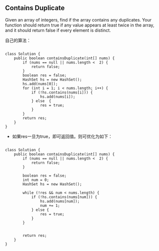## Contains Duplicate

Given an array of integers, find if the array contains any duplicates. Your function should return true if any value appears at least twice in the array, and it should return false if every element is distinct.

自己的算法：
<pre><code>
class Solution {
    public boolean containsDuplicate(int[] nums) {
        if (nums == null || nums.length <  2) {
            return false;
        }
        boolean res = false;
        HashSet<Integer> hs = new HashSet<Integer>();
        hs.add(nums[0]);
        for (int i = 1; i < nums.length; i++) {
            if (!hs.contains(nums[i])) {
                hs.add(nums[i]);
            } else  {
                res = true;
            }
        }
        return res;
    }
}
</code></pre>

* 如果res一旦为true，即可返回值。则可优化为如下：

<pre><code>
class Solution {
    public boolean containsDuplicate(int[] nums) {
        if (nums == null || nums.length <  2) {
            return false;
        }
        
        boolean res = false;
        int num = 0;
        HashSet<Integer> hs = new HashSet<Integer>();
        
        while (!res && num < nums.length) {
            if (!hs.contains(nums[num])) {
                hs.add(nums[num]);
                num += 1;
            } else {
                res = true;
            }
        }
        
        
        return res;
    }
}
</code></pre>